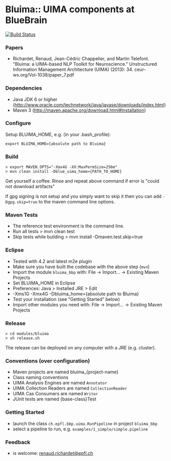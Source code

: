 Bluima:: UIMA components at BlueBrain
=====================================

[![Build Status](https://travis-ci.org/BlueBrain/bluima.svg?branch=master)](https://travis-ci.org/BlueBrain/bluima)


### Papers

* Richardet, Renaud, Jean-Cédric Chappelier, and Martin Telefont.
  "Bluima: a UIMA-based NLP Toolkit for Neuroscience."
  Unstructured Information Management Architecture (UIMA) (2013): 34.
  ceur-ws.org/Vol-1038/paper_7.pdf


### Dependencies

* Java JDK 6 or higher (http://www.oracle.com/technetwork/java/javase/downloads/index.html)
* Maven 3			   (http://maven.apache.org/download.html#Installation)


### Configure

Setup BLUIMA_HOME, e.g. (in your .bash_profile):

    export BLUIMA_HOME={absolute path to Bluima}


### Build

    > export MAVEN_OPTS="-Xmx4G -XX:MaxPermSize=256m"
    > mvn clean install -Dblue_uima_home={PATH_TO_HOME}

Get yourself a coffee. Rinse and repeat above command if error is "could not download artifacts"

If gpg signing is not setup and you simply want to skip it then you can add `-Dgpg.skip=true` to the maven command line options.


### Maven Tests

* The reference test environment is the command line.
* Run all tests
      > mvn clean test
* Skip tests while building
      > mvn install -Dmaven.test.skip=true


### Eclipse

* Tested with 4.2 and latest m2e plugin
* Make sure you have built the codebase with the above step (`mvn`)
* Import the module `bluima_bbp` with: File -> Import... -> Existing Maven Projects
* Set BLUIMA_HOME in Eclipse
 * Preferences: Java > Installed JRE > Edit
 * -Xms1G -Xmx4G -Dbluima_home={absolute path to Bluima}
* Test your installation (see "Getting Started" below)
* Import other modules you need with: File -> Import... -> Existing Maven Projects

### Release

    > cd modules/bluima
    > sh release.sh

The release can be deployed on any computer with a JRE (e.g. cluster).


### Conventions (over configuration)

* Maven projects are named bluima_{project-name}
* Class naming conventions
 * UIMA Analysis Engines are named   `Annotator`
 * UIMA Collection Readers are named `CollectionReader`
 * UIMA Cas Consumers are named      `Writer`
 * JUnit tests are named {base-class}Test

### Getting Started

* launch the class `ch.epfl.bbp.uima.RunPipeline` in project `bluima_bbp`
* select a pipeline to run, e.g. `examples/1_simple/simple.pipeline`


### Feedback

* is welcome: renaud.richardet@epfl.ch
